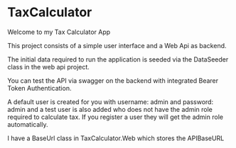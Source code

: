 # TaxCalculator
Welcome to my Tax Calculator App

This project consists of a simple user interface and a Web Api as backend.

The initial data required to run the application is seeded via the DataSeeder class in the web api project.

You can test the API via swagger on the backend with integrated Bearer Token Authentication.

A default user is created for you with username: admin and password: admin
and a test user is also added who does not have the admin role required to calculate tax.
If you register a user they will get the admin role automatically.

I have a BaseUrl class in TaxCalculator.Web which stores the APIBaseURL

